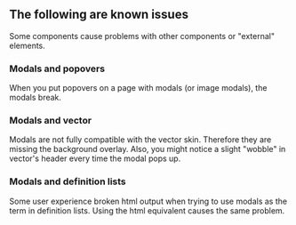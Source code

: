 ## The following are known issues
Some components cause problems with other components or "external"
elements.

### Modals and popovers
When you put popovers on a page with modals (or image modals),
the modals break.

### Modals and vector
Modals are not fully compatible with the vector skin. Therefore they are
missing the background overlay. Also, you might notice a slight "wobble"
in vector's header every time the modal pops up.

### Modals and definition lists
Some user experience broken html output when trying to use modals as the
term in definition lists. Using the html equivalent causes the same
problem.
